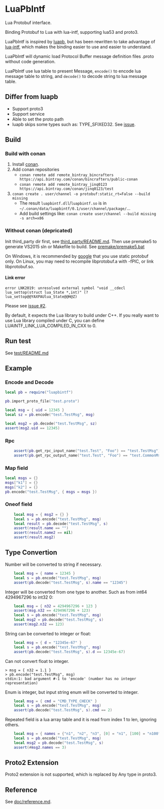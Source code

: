 # LuaPbIntf
Lua Protobuf interface.

Binding Protobuf to Lua with lua-intf, supporting lua53 and proto3.

LuaPbIntf is inspired by [luapb](https://github.com/zhanjunxiong/luapb),
  but has been rewritten to take advantage of
  [lua-intf](https://github.com/SteveKChiu/lua-intf),
  which makes the binding easier to use and easier to understand.

LuaPbIntf will dynamic load Protocol Buffer message definition files .proto
  without code generation.

LuaPbIntf use lua table to present Message,
 `encode()` to encode lua message table to string,
 and `decode()` to decode string to lua message table.

## Differ from luapb
* Support proto3
* Support service
* Able to set the proto path
* luapb skips some types such as: TYPE_SFIXED32.
  See [issue](https://github.com/zhanjunxiong/luapb/issues/10).

## Build

### Build with conan
1. Install [conan](http://docs.conan.io/en/latest/installation.html).
1. Add conan repositories
    * `conan remote add remote_bintray_bincrafters https://api.bintray.com/conan/bincrafters/public-conan`
    * `conan remote add remote_bintray_jinq0123 https://api.bintray.com/conan/jinq0123/test`
1. `conan create . user/channel -o protobuf:static_rt=False --build missing`
    * The result `luapbintf.dll`/`luapbintf.so` is in `~/.conan/data/luapbintf/0.1/user/channel/package/`...
    * Add build settings like:
        `conan create user/channel --build missing -s arch=x86`

### Without conan (depricated)
Init third_party dir first, see [third_party/README.md](thirdy_party/README.md).
Then use premake5 to generate VS2015 sln or Makefile to build. See [premake/premake5.bat](premake/premake5.bat)

On Windows, it is recommended by [google](https://github.com/google/protobuf/tree/master/cmake)
 that you use static protobuf only.
On Linux, you may need to recompile libprotobuf.a with -fPIC, or link libprotobuf.so.

#### Link error
```error LNK2019: unresolved external symbol "void __cdecl lua_settop(struct lua_State *,int)" (?lua_settop@@YAXPAUlua_State@@H@Z)```

Please see [issue #2](https://github.com/jinq0123/LuaPbIntf/issues/2).

By default, it expects the Lua library to build under C++.
If you really want to use Lua library compiled under C, you can define LUAINTF_LINK_LUA_COMPILED_IN_CXX to 0.

## Run test
See [test/README.md](test/README.md)

## Example

### Encode and Decode
```lua
local pb = require("luapbintf")

pb.import_proto_file("test.proto")

local msg = { uid = 12345 }
local sz = pb.encode("test.TestMsg", msg)

local msg2 = pb.decode("test.TestMsg", sz)
assert(msg2.uid == 12345)
```  

### Rpc
```lua
    assert(pb.get_rpc_input_name("test.Test", "Foo") == "test.TestMsg")
    assert(pb.get_rpc_output_name("test.Test", "Foo") == "test.CommonMsg")
```

### Map field
```lua
local msgs = {}
msgs["k1"] = {}
msgs["k2"] = {}
pb.encode("test.TestMsg", { msgs = msgs })
```

### Oneof field
```lua
    local msg = { msg2 = {} }
    local s = pb.encode("test.TestMsg", msg)
    local result = pb.decode("test.TestMsg", s)
    assert(result.name == "")
    assert(result.name2 == nil)
    assert(result.msg2)
```
 
## Type Convertion

Number will be converted to string if necessary.
```lua
    local msg = { name = 12345 }
    local s = pb.encode("test.TestMsg", msg)
    assert(pb.decode("test.TestMsg", s).name == "12345")
```

Integer will be converted from one type to another.
  Such as from int64 4294967296 to int32 0:
```lua
    local msg = { n32 = 4294967296 + 123 }
    assert(msg.n32 == 4294967296 + 123)
    local s = pb.encode("test.TestMsg", msg)
    local msg2 = pb.decode("test.TestMsg", s)
    assert(msg2.n32 == 123)
```

String can be converted to integer or float:
```lua
    local msg = { d = "12345e-67" }
    local s = pb.encode("test.TestMsg", msg)
    assert(pb.decode("test.TestMsg", s).d == 12345e-67)
```

Can not convert float to integer.
```
> msg = { n32 = 1.1 }
> pb.encode("test.TestMsg", msg)
stdin:1: bad argument #-1 to 'encode' (number has no integer representation)
```

Enum is integer, but input string enum will be converted to integer.
```lua
    local msg = { cmd = "CMD_TYPE_CHECK" }
    local s = pb.encode("test.TestMsg", msg)
    assert(pb.decode("test.TestMsg", s).cmd == 2)
```

Repeated field is a lua array table and it is 
read from index 1 to len, ignoring others.
```lua
    local msg = { names = {"n1", "n2", "n3", [0] = "n1", [100] = "n100"} }
    local s = pb.encode("test.TestMsg", msg)
    local msg2 = pb.decode("test.TestMsg", s)
    assert(#msg2.names == 3)
```

## Proto2 Extension
Proto2 extension is not supported, which is replaced by Any type in proto3.

## Reference
See [doc/reference.md](doc/reference.md).
